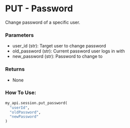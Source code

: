 # PUT - Password

Change password of a specific user.

### Parameters

* user_id (str): Target user to change password
* old_password (str): Current password user logs in with
* new_password (str): Password to change to

### Returns

* None

### How To Use:

```python
my_api.session.put_password(
  "userId",
  "oldPassword",
  "newPassword"
)
```

